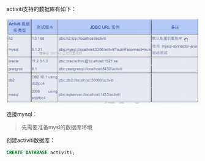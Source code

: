 activiti支持的数据库有如下：

![1562908548796](media/1562908548796.png)

连接mysql：

> 先需要准备mysl的数据库环境

创建activiti数据库：

```sql
CREATE DATABASE activiti;
```

